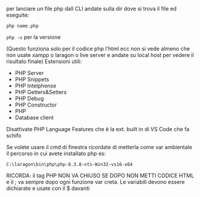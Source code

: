 per lanciare un file php dall CLI andate sulla dir dove si trova il file ed eseguite:

```php name.php```

```php -v``` per la versione

(Questo funziona solo per il codice php l'html ecc non si vede almeno che non usate xampp o laragon o live server e andate su local host per vedere il risultato finale)
Estensioni utili:
<ul>
  <li>PHP Server</li>
  <li>PHP Snippets</li>
  <li>PHP Intelphense</li>
  <li>PHP Getters&Setters</li>
  <li>PHP Debug</li>
  <li>PHP Constructor</li>
  <li>PHP</li>
  <li>Database client</li>
</ul>

Disattivate PHP Language Features che è la ext. built in di VS Code che fa schifo

Se volete usare il cmd di finestra ricordate di metterla come var ambientale il percorso in cui avete installato php es:

```C:\laragon\bin\php\php-8.3.8-nts-Win32-vs16-x64```

RICORDA: il tag PHP NON VA CHIUSO SE DOPO NON METTI CODICE HTML e il ; va sempre dopo ogni funzione  var creta. Le variabili devono essere dichiarate e usate con il $ davanti
